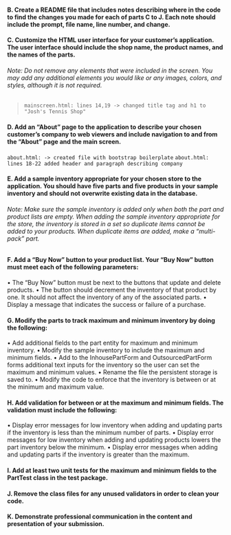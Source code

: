 
#### B.  Create a README file that includes notes describing where in the code to find the changes you made for each of parts C to J. Each note should include the prompt, file name, line number, and change.


#### C.  Customize the HTML user interface for your customer’s application. The user interface should include the shop name, the product names, and the names of the parts.
###### Note: Do not remove any elements that were included in the screen. You may add any additional elements you would like or any images, colors, and styles, although it is not required.
>`mainscreen.html: lines 14,19 -> changed title tag and h1 to "Josh's Tennis Shop" `
#### D.  Add an “About” page to the application to describe your chosen customer’s company to web viewers and include navigation to and from the “About” page and the main screen.
`about.html: -> created file with bootstrap boilerplate`
`about.html: lines 18-22 added header and paragraph describing company`


#### E.  Add a sample inventory appropriate for your chosen store to the application. You should have five parts and five products in your sample inventory and should not overwrite existing data in the database.


###### Note: Make sure the sample inventory is added only when both the part and product lists are empty. When adding the sample inventory appropriate for the store, the inventory is stored in a set so duplicate items cannot be added to your products. When duplicate items are added, make a “multi-pack” part.


#### F.  Add a “Buy Now” button to your product list. Your “Buy Now” button must meet each of the following parameters:
•  The “Buy Now” button must be next to the buttons that update and delete products.
• The button should decrement the inventory of that product by one. It should not affect the inventory of any of the associated parts.
•  Display a message that indicates the success or failure of a purchase.


#### G.  Modify the parts to track maximum and minimum inventory by doing the following:
•  Add additional fields to the part entity for maximum and minimum inventory.
•  Modify the sample inventory to include the maximum and minimum fields.
•  Add to the InhousePartForm and OutsourcedPartForm forms additional text inputs for the inventory so the user can set the maximum and minimum values.
•  Rename the file the persistent storage is saved to.
•  Modify the code to enforce that the inventory is between or at the minimum and maximum value.


#### H.  Add validation for between or at the maximum and minimum fields. The validation must include the following:
•  Display error messages for low inventory when adding and updating parts if the inventory is less than the minimum number of parts.
•  Display error messages for low inventory when adding and updating products lowers the part inventory below the minimum.
•  Display error messages when adding and updating parts if the inventory is greater than the maximum.


#### I.  Add at least two unit tests for the maximum and minimum fields to the PartTest class in the test package.


#### J.  Remove the class files for any unused validators in order to clean your code.


#### K.  Demonstrate professional communication in the content and presentation of your submission.
